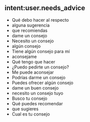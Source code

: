 ## intent:user.needs_advice
- Qué debo hacer al respecto
- alguna sugerencia
- que recomiendas
- dame un consejo
- Necesito un consejo
- algún consejo
- Tiene algún consejo para mí
- aconsejame
- Qué tengo que hacer
- ¿Puedo pedirte un consejo?
- Me puede aconsejar
- Podrías darme un consejo
- Puedes ofrecer algún consejo
- dame un buen consejo
- necesito un consejo tuyo
- Busco tu consejo
- Qué puedes recomendar
- que sugieres
- Cual es tu consejo
